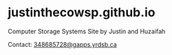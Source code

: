 # justinthecowsp.github.io
Computer Storage Systems
Site by Justin and Huzaifah

Contact: 348685728@gapps.yrdsb.ca
